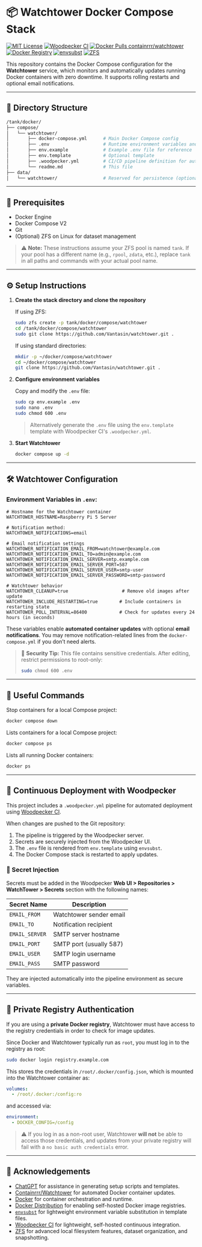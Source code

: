 # 📦 Watchtower Docker Compose Stack

[![MIT License](https://img.shields.io/github/license/Vantasin/WatchTower?style=flat-square)](LICENSE)
[![Woodpecker CI](https://img.shields.io/badge/Woodpecker%20CI-self--hosted-green?logo=drone&style=flat-square)](https://woodpecker-ci.org/)
[![Docker Pulls containrrr/watchtower](https://img.shields.io/docker/pulls/containrrr/watchtower?style=flat-square&logo=docker)](https://hub.docker.com/r/containrrr/watchtower)
[![Docker Registry](https://img.shields.io/badge/Docker%20Registry-self--hosted-lightgrey?style=flat-square&logo=docker)](https://github.com/distribution/distribution)
[![envsubst](https://img.shields.io/badge/envsubst-variable%20substitution-lightgrey?style=flat-square)](https://man7.org/linux/man-pages/man1/envsubst.1.html)
[![ZFS](https://img.shields.io/badge/ZFS-OpenZFS-blue?style=flat-square)](https://openzfs.org/)

This repository contains the Docker Compose configuration for the **Watchtower** service, which monitors and automatically updates running Docker containers with zero downtime. It supports rolling restarts and optional email notifications.

---

## 📁 Directory Structure

```bash
/tank/docker/
├── compose/
│   └── watchtower/
│       ├── docker-compose.yml      # Main Docker Compose config
│       ├── .env                    # Runtime environment variables and secrets (gitignored!)
│       ├── env.example             # Example .env file for reference
│       ├── env.template            # Optional template
│       ├── .woodpecker.yml         # CI/CD pipeline definition for auto-deploy
│       └── readme.md               # This file
├── data/
│   └── watchtower/                 # Reserved for persistence (optional)
```

---

## 🧰 Prerequisites

* Docker Engine
* Docker Compose V2
* Git
* (Optional) ZFS on Linux for dataset management

> ⚠️ **Note:** These instructions assume your ZFS pool is named `tank`. If your pool has a different name (e.g., `rpool`, `zdata`, etc.), replace `tank` in all paths and commands with your actual pool name.

---

## ⚙️ Setup Instructions

1. **Create the stack directory and clone the repository**

   If using ZFS:
   ```bash
   sudo zfs create -p tank/docker/compose/watchtower
   cd /tank/docker/compose/watchtower
   sudo git clone https://github.com/Vantasin/watchtower.git .
   ```

   If using standard directories:
   ```bash
   mkdir -p ~/docker/compose/watchtower
   cd ~/docker/compose/watchtower
   git clone https://github.com/Vantasin/watchtower.git .
   ```

2. **Configure environment variables**

   Copy and modify the `.env` file:

   ```bash
   sudo cp env.example .env
   sudo nano .env
   sudo chmod 600 .env
   ```

   > Alternatively generate the `.env` file using the `env.template` template with Woodpecker CI's `.woodpecker.yml`.

3. **Start Watchtower**

   ```bash
   docker compose up -d
   ```

---

## 🛠 Watchtower Configuration

### Environment Variables in `.env`:

```dotenv
# Hostname for the Watchtower container
WATCHTOWER_HOSTNAME=Raspberry Pi 5 Server

# Notification method:
WATCHTOWER_NOTIFICATIONS=email

# Email notification settings
WATCHTOWER_NOTIFICATION_EMAIL_FROM=watchtower@example.com
WATCHTOWER_NOTIFICATION_EMAIL_TO=admin@example.com
WATCHTOWER_NOTIFICATION_EMAIL_SERVER=smtp.example.com
WATCHTOWER_NOTIFICATION_EMAIL_SERVER_PORT=587
WATCHTOWER_NOTIFICATION_EMAIL_SERVER_USER=smtp-user
WATCHTOWER_NOTIFICATION_EMAIL_SERVER_PASSWORD=smtp-password

# Watchtower behavior
WATCHTOWER_CLEANUP=true                    # Remove old images after update
WATCHTOWER_INCLUDE_RESTARTING=true        # Include containers in restarting state
WATCHTOWER_POLL_INTERVAL=86400            # Check for updates every 24 hours (in seconds)
```

These variables enable **automated container updates** with optional **email notifications**. You may remove notification-related lines from the `docker-compose.yml` if you don’t need alerts.

> 🔐 **Security Tip:** This file contains sensitive credentials. After editing, restrict permissions to root-only:
>
> ```bash
> sudo chmod 600 .env
> ```

---

## 🧪 Useful Commands

Stop containers for a local Compose project:
```bash
docker compose down
```

Lists containers for a local Compose project:
```bash
docker compose ps
```

Lists all running Docker containers:
```bash
docker ps
```

---

## 🚀 Continuous Deployment with Woodpecker

This project includes a `.woodpecker.yml` pipeline for automated deployment using [Woodpecker CI](https://woodpecker-ci.org/).

When changes are pushed to the Git repository:
1. The pipeline is triggered by the Woodpecker server.
2. Secrets are securely injected from the Woodpecker UI.
3. The `.env` file is rendered from `env.template` using `envsubst`.
4. The Docker Compose stack is restarted to apply updates.

### 🔐 Secret Injection

Secrets must be added in the Woodpecker **Web UI > Repositories > WatchTower > Secrets** section with the following names:

| Secret Name     | Description                        |
|------------------|-----------------------------------|
| `EMAIL_FROM`     | Watchtower sender email           |
| `EMAIL_TO`       | Notification recipient            |
| `EMAIL_SERVER`   | SMTP server hostname              |
| `EMAIL_PORT`     | SMTP port (usually 587)           |
| `EMAIL_USER`     | SMTP login username               |
| `EMAIL_PASS`     | SMTP password                     |

They are injected automatically into the pipeline environment as secure variables.

---

## 🔐 Private Registry Authentication

If you are using a **private Docker registry**, Watchtower must have access to the registry credentials in order to check for image updates.

Since Docker and Watchtower typically run as `root`, you must log in to the registry as root:

```bash
sudo docker login registry.example.com
````

This stores the credentials in `/root/.docker/config.json`, which is mounted into the Watchtower container as:

```yaml
volumes:
  - /root/.docker:/config:ro
```

and accessed via:

```yaml
environment:
  - DOCKER_CONFIG=/config
```

> ⚠️ If you log in as a non-root user, Watchtower **will not** be able to access those credentials, and updates from your private registry will fail with a `no basic auth credentials` error.

---

## 🙏 Acknowledgements

- [ChatGPT](https://openai.com/chatgpt) for assistance in generating setup scripts and templates.
- [Containrrr/Watchtower](https://containrrr.dev/watchtower/) for automated Docker container updates.
- [Docker](https://www.docker.com/) for container orchestration and runtime.
- [Docker Distribution](https://github.com/distribution/distribution) for enabling self-hosted Docker image registries.
- [`envsubst`](https://man7.org/linux/man-pages/man1/envsubst.1.html) for lightweight environment variable substitution in template files.
- [Woodpecker CI](https://woodpecker-ci.org/) for lightweight, self-hosted continuous integration.
- [ZFS](https://openzfs.org/) for advanced local filesystem features, dataset organization, and snapshotting.


